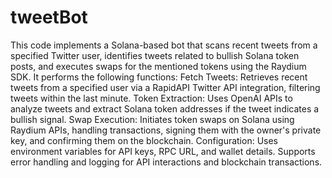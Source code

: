# tweetBot
This code implements a Solana-based bot that scans recent tweets from a specified Twitter user, identifies tweets related to bullish Solana token posts, and executes swaps for the mentioned tokens using the Raydium SDK. It performs the following functions:
Fetch Tweets: Retrieves recent tweets from a specified user via a RapidAPI Twitter API integration, filtering tweets within the last minute.
Token Extraction: Uses OpenAI APIs to analyze tweets and extract Solana token addresses if the tweet indicates a bullish signal.
Swap Execution: Initiates token swaps on Solana using Raydium APIs, handling transactions, signing them with the owner's private key, and confirming them on the blockchain.
Configuration: Uses environment variables for API keys, RPC URL, and wallet details. Supports error handling and logging for API interactions and blockchain transactions.
